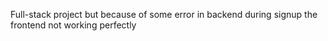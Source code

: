 
Full-stack project
but because of some error in backend during signup
the frontend not working perfectly
